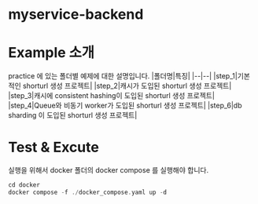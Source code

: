 # myservice-backend

# Example 소개

practice 에 있는 폴더별 예제에 대한 설명입니다.
|폴더명|특징| 
|--|--|
|step_1|기본적인 shorturl 생성 프로젝트|
|step_2|캐시가 도입된 shorturl 생성 프로젝트|
|step_3|캐시에 consistent hashing이 도입된 shorturl 생성 프로젝트|
|step_4|Queue와 비동기 worker가 도입된 shorturl 생성 프로젝트|
|step_6|db sharding 이 도입된 shorturl 생성 프로젝트|

# Test & Excute

실행을 위해서 docker 폴더의 docker compose 를 실행해야 합니다.
```c
cd docker
docker compose -f ./docker_compose.yaml up -d
